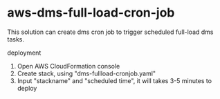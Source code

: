 # aws-dms-full-load-cron-job

This solution can create dms cron job to trigger scheduled full-load dms tasks.

deployment
1. Open AWS CloudFormation console
2. Create stack, using "dms-fullload-cronjob.yaml"
3. Input "stackname" and "scheduled time", it will takes 3-5 minutes to deploy
